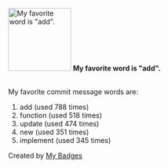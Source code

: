 <img src="https://my-badges.github.io/my-badges/favorite-word.png" alt="My favorite word is &quot;add&quot;." title="My favorite word is &quot;add&quot;." width="128">
<strong>My favorite word is &quot;add&quot;.</strong>
<br><br>

My favorite commit message words are:

1. add (used 788 times)
2. function (used 518 times)
3. update (used 474 times)
4. new (used 351 times)
5. implement (used 345 times)


Created by <a href="https://github.com/my-badges/my-badges">My Badges</a>
